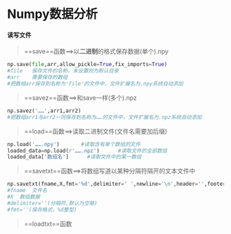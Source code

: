 # Numpy数据分析

#### 读写文件

> ==save==函数==>以**二进制**的格式保存数据(单个).npy

```python
np.save(file,arr,allow_pickle=True,fix_imports=True)
#file	保存文件的名称，未设置则为默认目录
#arr	需要保存的数组
#把数组arr保存到名称为'file'的文件中，文件扩展名为.npy系统自动添加
```

> ==savez==函数==>和save一样(多个).npz

```python
np.savez('……',arr1,arr2)
#把数组arr1与arr2一同保存到名称为……的文件中，文件扩展名为.npz系统自动添加
```

> ==load==函数==>读取二进制文件(文件名需要加后缀)

```python
np.load('…….npy')		#读取含有单个数组的文件
loaded_data=np.load(r'…….npz')		#读取文件的全部数组
loaded_data['数组名']		#读取文件中的某一数组
```

> ==savetxt==函数==>将数组写道以某种分隔符隔开的文本文件中

```python
np.savetxt(fname,X,fmt='%d',delimiter=' ',newline='\n',header='',footer='',comments='#')
#fname	文件名
#X	数组数据
#delimiter=''(分隔符,默认为空格)
#fmt=''(保存格式，%d整型)
```

> ==loadtxt==函数

 























